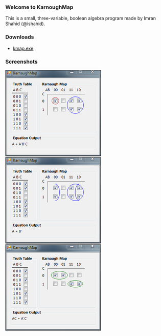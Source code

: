 ### Welcome to KarnoughMap
This is a small, three-variable, boolean algebra program made by Imran Shahid (@ishahid).

### Downloads
* [kmap.exe](images/kmap.exe)

### Screenshots
<img src="images/screenshot1.png"  alt="Screenshot 1" height="269px" width="299px"><br>
<img src="images/screenshot2.png"  alt="Screenshot 2" height="269px" width="299px"><br>
<img src="images/screenshot3.png"  alt="Screenshot 3" height="269px" width="299px">
